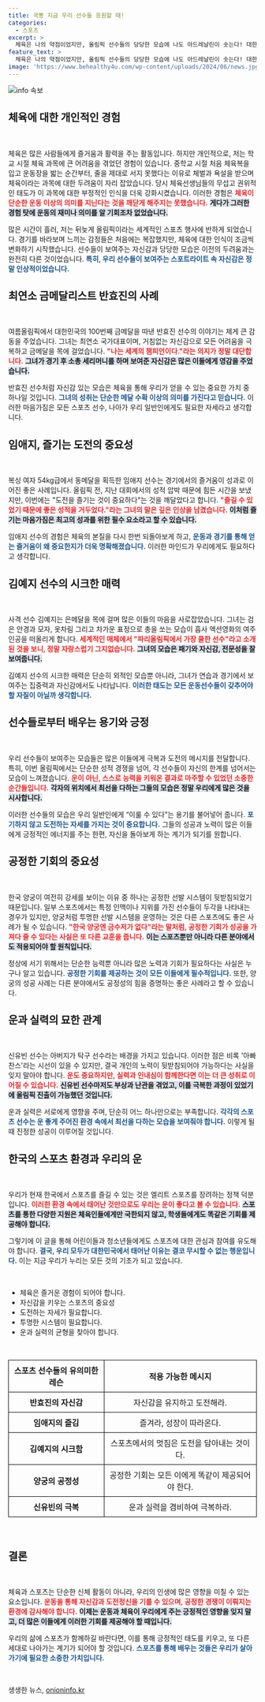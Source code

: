 ```yaml
---
title: 국뽕 지금 우리 선수들 응원할 때!
categories:
  - 스포츠
excerpt: >
  체육은 나의 약점이었지만, 올림픽 선수들의 당당한 모습에 나도 아드레날린이 솟는다! 대한민국의 젊은 선수들이 보여주는 자신감과 도전정신, 그리고 공정한 기회가 자부심으로 이어지는 순간들. 클릭해서 그들의 이야기를 들어보세요!
feature_text: >
  체육은 나의 약점이었지만, 올림픽 선수들의 당당한 모습에 나도 아드레날린이 솟는다! 대한민국의 젊은 선수들이 보여주는 자신감과 도전정신, 그리고 공정한 기회가 자부심으로 이어지는 순간들. 클릭해서 그들의 이야기를 들어보세요!
image: 'https://www.behealthy4u.com/wp-content/uploads/2024/06/news.jpg'
---
```


<p><img src="https://www.behealthy4u.com/wp-content/uploads/2024/06/news.jpg" alt="info 속보" /></p>

<h2 data-ke-size="size26">체육에 대한 개인적인 경험</h2>

<p data-ke-size="size16">&nbsp;</p>

<p>체육은 많은 사람들에게 즐거움과 활력을 주는 활동입니다. 하지만 개인적으로, 저는 학교 시절 체육 과목에 큰 어려움을 겪었던 경험이 있습니다. 중학교 시절 처음 체육복을 입고 운동장을 밟는 순간부터, 줄을 제대로 서지 못했다는 이유로 체벌과 욕설을 받으며 체육이라는 과목에 대한 두려움이 자리 잡았습니다. 당시 체육선생님들의 무섭고 권위적인 태도가 이 과목에 대한 부정적인 인식을 더욱 강화시켰습니다. 이러한 경험은 <b><span style="color: #ee2323;">체육이 단순한 운동 이상의 의미를 지닌다는 것을 깨닫게 해주지는 못했습니다.</span></b> <b><span style="background-color: #21538527;">게다가 그러한 경험 탓에 운동의 재미나 의미를 알 기회조차 없었습니다.</span></b></p>

<p>많은 시간이 흘러, 저는 뒤늦게 올림픽이라는 세계적인 스포츠 행사에 반하게 되었습니다. 경기를 바라보며 느끼는 감정들은 처음에는 복잡했지만, 체육에 대한 인식이 조금씩 변화하기 시작했습니다. 선수들이 보여주는 자신감과 당당한 모습은 이전의 두려움과는 완전히 다른 것이었습니다. <b><span style="color: #1a5490;">특히, 우리 선수들이 보여주는 스포트라이트 속 자신감은 정말 인상적이었습니다.</span></b> </p>

<h2 data-ke-size="size26">최연소 금메달리스트 반효진의 사례</h2>

<p data-ke-size="size16">&nbsp;</p>

<p>여름올림픽에서 대한민국의 100번째 금메달을 따낸 반효진 선수의 이야기는 제게 큰 감동을 주었습니다. 그녀는 최연소 국가대표이며, 거침없는 자신감으로 모든 어려움을 극복하고 금메달을 목에 걸었습니다. <b><span style="color: #ee2323;">"나는 세계의 챔피언이다."라는 의지가 정말 대단합니다.</span></b> <b><span style="background-color: #21538527;">그녀가 경기 후 소총 세리머니를 하며 보여준 자신감은 많은 이들에게 영감을 주었습니다.</span></b></p>

<p>반효진 선수처럼 자신감 있는 모습은 체육을 통해 우리가 얻을 수 있는 중요한 가치 중 하나일 것입니다. <b><span style="color: #1a5490;">그녀의 성취는 단순한 메달 수확 이상의 의미를 가진다고 믿습니다.</span></b> 이러한 마음가짐은 모든 스포츠 선수, 나아가 우리 일반인에게도 필요한 자세라고 생각합니다.</p>

<h2 data-ke-size="size26">임애지, 즐기는 도전의 중요성</h2>

<p data-ke-size="size16">&nbsp;</p>

<p>복싱 여자 54kg급에서 동메달을 획득한 임애지 선수는 경기에서의 즐거움이 성과로 이어진 좋은 사례입니다. 올림픽 전, 지난 대회에서의 성적 압박 때문에 힘든 시간을 보냈지만, 이번에는 "도전을 즐기는 것이 중요하다"는 것을 깨달았다고 합니다. <b><span style="color: #ee2323;">"즐길 수 있었기 때문에 좋은 성적을 거두었다."라는 그녀의 말은 깊은 인상을 남겼습니다.</span></b> <b><span style="background-color: #21538527;">이처럼 즐기는 마음가짐은 최고의 성과를 위한 필수 요소라고 할 수 있습니다.</span></b></p>

<p>임애지 선수의 경험은 체육의 본질을 다시 한번 되돌아보게 하고, <b><span style="color: #1a5490;">운동과 경기를 통해 얻는 즐거움이 왜 중요한지가 더욱 명확해졌습니다.</span></b> 이러한 마인드가 우리에게도 필요하다고 생각합니다.</p>

<h2 data-ke-size="size26">김예지 선수의 시크한 매력</h2>

<p data-ke-size="size16">&nbsp;</p>

<p>사격 선수 김예지는 은메달을 목에 걸며 많은 이들의 마음을 사로잡았습니다. 그녀는 검은 안경과 모자, 옷차림 그리고 차가운 표정으로 총을 쏘는 모습이 흡사 액션영화의 여주인공을 떠올리게 합니다. <b><span style="color: #ee2323;">세계적인 매체에서 "파리올림픽에서 가장 쿨한 선수"라고 소개된 것을 보니, 정말 자랑스럽기 그지없습니다.</span></b> <b><span style="background-color: #21538527;">그녀의 모습은 패기와 자신감, 전문성을 잘 보여줍니다.</span></b> </p>

<p>김예지 선수의 시크한 매력은 단순히 외적인 모습뿐 아니라, 그녀가 연습과 경기에서 보여주는 집중력과 자신감에서도 나타납니다. <b><span style="color: #1a5490;">이러한 태도는 모든 운동선수들이 갖추어야 할 자질이 아닐까 생각합니다.</span></b></p>

<h2 data-ke-size="size26">선수들로부터 배우는 용기와 긍정</h2>

<p data-ke-size="size16">&nbsp;</p>

<p>우리 선수들이 보여주는 모습들은 많은 이들에게 극복과 도전의 메시지를 전달합니다. 특히, 이번 올림픽에서는 단순한 성적 경쟁을 넘어, 각 선수들이 자신의 한계를 넘어서는 모습이 느껴졌습니다. <b><span style="color: #ee2323;">운이 아닌, 스스로 능력을 키워온 결과로 마주할 수 있었던 소중한 순간들입니다.</span></b> <b><span style="background-color: #21538527;">각자의 위치에서 최선을 다하는 그들의 모습은 정말 우리에게 많은 것을 시사합니다.</span></b></p>

<p>이러한 선수들의 모습은 우리 일반인에게 “이룰 수 있다”는 용기를 불어넣어 줍니다. <b><span style="color: #1a5490;">포기하지 않고 도전하는 자세를 가지는 것이 중요합니다.</span></b> 그들의 성공과 노력이 많은 이들에게 긍정적인 에너지를 주는 한편, 자신을 돌아보게 하는 계기가 되기를 원합니다.</p>

<h2 data-ke-size="size26">공정한 기회의 중요성</h2>

<p data-ke-size="size16">&nbsp;</p>

<p>한국 양궁이 여전히 강세를 보이는 이유 중 하나는 공정한 선발 시스템이 뒷받침되었기 때문입니다. 일부 스포츠에서는 특정 인맥이나 지위를 가진 선수들이 두각을 나타내는 경우가 있지만, 양궁처럼 투명한 선발 시스템을 운영하는 것은 다른 스포츠에도 좋은 사례가 될 수 있습니다. <b><span style="color: #ee2323;">"한국 양궁엔 금수저가 없다"라는 말처럼, 공정한 기회가 성공을 가져다 줄 수 있다는 사실은 또 다른 교훈을 줍니다.</span></b> <b><span style="background-color: #21538527;">이는 스포츠뿐만 아니라 다른 분야에서도 적용되어야 할 원칙입니다.</span></b></p>

<p>정상에 서기 위해서는 단순한 능력뿐 아니라 많은 노력과 기회가 필요하다는 사실은 누구나 알고 있습니다. <b><span style="color: #1a5490;">공정한 기회를 제공하는 것이 모든 이들에게 필수적입니다.</span></b> 또한, 양궁의 성공 사례는 다른 분야에서도 공정성의 힘을 증명하는 좋은 사례라고 할 수 있습니다.</p>

<h2 data-ke-size="size26">운과 실력의 묘한 관계</h2>

<p data-ke-size="size16">&nbsp;</p>

<p>신유빈 선수는 아버지가 탁구 선수라는 배경을 가지고 있습니다. 이러한 점은 비록 '아빠 찬스'라는 시선이 있을 수 있지만, 결국 개인의 노력이 뒷받침되어야 가능하다는 사실을 잊지 말아야 합니다. <b><span style="color: #ee2323;">운도 중요하지만, 실력과 인내심이 함께한다면 이는 더 큰 성취로 이어질 수 있습니다.</span></b> <b><span style="background-color: #21538527;">신유빈 선수마저도 부상과 난관을 겪었고, 이를 극복한 과정이 있었기에 올림픽 진출이 가능했던 것입니다.</span></b></p>

<p>운과 실력은 서로에게 영향을 주며, 단순히 어느 하나만으로는 부족합니다. <b><span style="color: #1a5490;">각각의 스포츠 선수는 운 좋게 주어진 환경 속에서 최선을 다하는 모습을 보여줘야 합니다.</span></b> 이렇게 될 때 진정한 성공이 이루어질 것입니다.</p>

<h2 data-ke-size="size26">한국의 스포츠 환경과 우리의 운</h2>

<p data-ke-size="size16">&nbsp;</p>

<p>우리가 현재 한국에서 스포츠를 즐길 수 있는 것은 엘리트 스포츠를 장려하는 정책 덕분입니다. <b><span style="color: #ee2323;">이러한 환경 속에서 태어난 것만으로도 우리는 운이 좋다고 볼 수 있습니다.</span></b> <b><span style="background-color: #21538527;">스포츠를 통한 다양한 지원은 체육인들에게만 국한되지 않고, 학생들에게도 똑같은 기회를 제공해야 합니다.</span></b></p>

<p>그렇기에 이 글을 통해 어린이들과 청소년들에게도 스포츠에 대한 관심과 참여를 유도해야 합니다. <b><span style="color: #1a5490;">결국, 우리 모두가 대한민국에서 태어난 이유는 결코 무시할 수 없는 행운입니다.</span></b> 이는 지금 우리가 누리는 모든 것의 기초가 되고 있습니다.</p>

<p data-ke-size="size16">&nbsp;</p>

<div>
<ul>
<li>체육은 즐거운 경험이 되어야 합니다.</li>
<li>자신감을 키우는 스포츠의 중요성</li>
<li>도전하는 자세가 필요합니다.</li>
<li>투명한 시스템이 필요합니다.</li>
<li>운과 실력의 균형을 찾아야 합니다.</li>
</ul>
</div>

<p data-ke-size="size16">&nbsp;</p>

<table style="width: 100%; border-collapse: collapse;">
<thead>
<tr>
<th style="text-align: center; border: 1px solid #000; padding: 8px;">스포츠 선수들의 유의미한 레슨</th>
<th style="text-align: center; border: 1px solid #000; padding: 8px;">적용 가능한 메시지</th>
</tr>
</thead>
<tbody>
<tr>
<td style="text-align: center; border: 1px solid #000; padding: 8px;"><b>반효진의 자신감</b></td>
<td style="text-align: center; border: 1px solid #000; padding: 8px;">자신감을 유지하고 도전해라.</td>
</tr>
<tr>
<td style="text-align: center; border: 1px solid #000; padding: 8px;"><b>임애지의 즐김</b></td>
<td style="text-align: center; border: 1px solid #000; padding: 8px;">즐겨라, 성장이 따라온다.</td>
</tr>
<tr>
<td style="text-align: center; border: 1px solid #000; padding: 8px;"><b>김예지의 시크함</b></td>
<td style="text-align: center; border: 1px solid #000; padding: 8px;">스포츠에서의 멋짐은 도전을 담아내는 것이다.</td>
</tr>
<tr>
<td style="text-align: center; border: 1px solid #000; padding: 8px;"><b>양궁의 공정성</b></td>
<td style="text-align: center; border: 1px solid #000; padding: 8px;">공정한 기회는 모든 이에게 똑같이 제공되어야 한다.</td>
</tr>
<tr>
<td style="text-align: center; border: 1px solid #000; padding: 8px;"><b>신유빈의 극복</b></td>
<td style="text-align: center; border: 1px solid #000; padding: 8px;">운과 실력을 겸비하여 극복하라.</td>
</tr>
</tbody>
</table>

<p data-ke-size="size16">&nbsp;</p>

<h2 data-ke-size="size26">결론</h2>

<p data-ke-size="size16">&nbsp;</p>

<p>체육과 스포츠는 단순한 신체 활동이 아니라, 우리의 인생에 많은 영향을 미칠 수 있는 요소입니다. <b><span style="color: #ee2323;">운동을 통해 자신감과 도전정신을 기를 수 있으며, 공정한 경쟁이 이뤄지는 환경에 감사해야 합니다.</span></b> <b><span style="background-color: #21538527;">이제는 운동과 체육이 우리에게 주는 긍정적인 영향을 잊지 말고, 더 많은 이들에게 이러한 기회를 제공해야 할 때입니다.</span></b> </p>

<p>우리의 삶에 스포츠가 함께하길 바란다면, 이를 통해 긍정적인 태도를 키우고, 또 다른 세대로 나아가는 계기가 되어야 할 것입니다. <b><span style="color: #1a5490;">스포츠를 통해 배우는 것들은 우리가 살아가기에 필요한 소중한 가치입니다.</span></b> </p>

<p data-ke-size="size16">&nbsp;</p>
생생한 뉴스, <a href="https://onioninfo.kr" rel="dofollow">onioninfo.kr</a>


